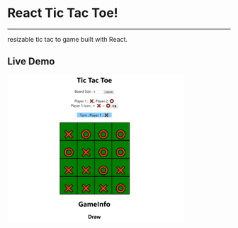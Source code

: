 
# React Tic Tac Toe!
----------------------

resizable tic tac to game built with React.

## Live Demo

<a href="https://hyosunko.github.io/tic-tac-toe/">
<img src="https://github.com/hyosunko/hyosunko.github.io/blob/master/img/tic-tac-toe.PNG" width="400"></a>



